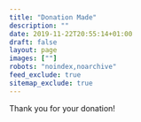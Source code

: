 ```yaml
---
title: "Donation Made"
description: ""
date: 2019-11-22T20:55:14+01:00
draft: false
layout: page
images: [""]
robots: "noindex,noarchive"
feed_exclude: true
sitemap_exclude: true
---
```


Thank you for your donation!
